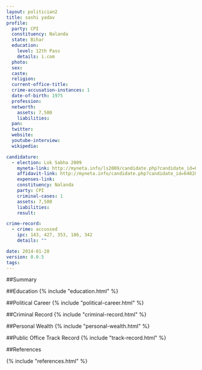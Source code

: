 ```yaml
---
layout: politician2
title: sashi yadav
profile: 
  party: CPI
  constituency: Nalanda
  state: Bihar
  education: 
    level: 12th Pass
    details: i.com
  photo: 
  sex: 
  caste: 
  religion: 
  current-office-title: 
  crime-accusation-instances: 1
  date-of-birth: 1975
  profession: 
  networth: 
    assets: 7,500
    liabilities: 
  pan: 
  twitter: 
  website: 
  youtube-interview: 
  wikipedia: 

candidature: 
  - election: Lok Sabha 2009
    myneta-link: http://myneta.info/ls2009/candidate.php?candidate_id=6482
    affidavit-link: http://myneta.info/candidate.php?candidate_id=6482&scan=original
    expenses-link: 
    constituency: Nalanda 
    party: CPI
    criminal-cases: 1
    assets: 7,500
    liabilities: 
    result:  

crime-record: 
  - crime: accussed
    ipc: 143, 427, 353, 186, 342
    details: "" 

date: 2014-01-28
version: 0.0.5
tags: 
---
```

##Summary


##Education
{% include "education.html" %}


##Political Career
{% include "political-career.html" %}


##Criminal Record
{% include "criminal-record.html" %}


##Personal Wealth
{% include "personal-wealth.html" %}


##Public Office Track Record
{% include "track-record.html" %}


##References


{% include "references.html" %}